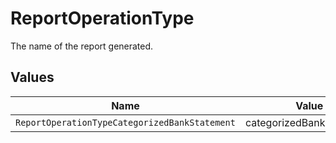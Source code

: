 # ReportOperationType

The name of the report generated.


## Values

| Name                                          | Value                                         |
| --------------------------------------------- | --------------------------------------------- |
| `ReportOperationTypeCategorizedBankStatement` | categorizedBankStatement                      |